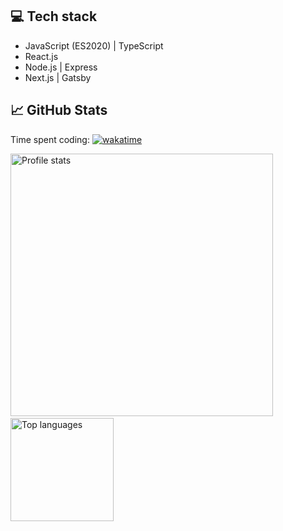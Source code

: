 ## 💻 Tech stack
- JavaScript (ES2020) | TypeScript
- React.js
- Node.js | Express
- Next.js | Gatsby

## 📈 GitHub Stats
Time spent coding: [![wakatime](https://wakatime.com/badge/user/b2598a6b-5160-414b-bcaf-4ea5bd809ecf.svg)](https://wakatime.com/@b2598a6b-5160-414b-bcaf-4ea5bd809ecf)

<p align="left">
<img src="https://github-readme-stats.vercel.app/api?username=ekrzeptowski&count_private=true&show_icons=true" alt="Profile stats" width="420"/>&nbsp;<img src="https://github-readme-stats.vercel.app/api/top-langs/?username=ekrzeptowski&layout=compact" alt="Top languages" height="165">
</p>
